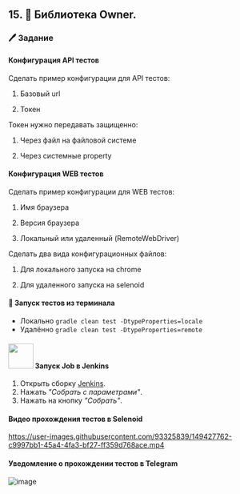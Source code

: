 ## 15. 📖 Библиотека Owner.

### 🖊 Задание
#### Конфигурация API тестов

Сделать пример конфигурации для API тестов:

1. Базовый url

2. Токен

Токен нужно передавать защищенно:

1. Через файл на файловой системе

2. Через системные property

#### Конфигурация WEB тестов

Сделать пример конфигурации для WEB тестов:

1. Имя браузера

2. Версия браузера

3. Локальный или удаленный (RemoteWebDriver)

Сделать два вида конфигурационных файлов:

1. Для локального запуска на chrome

2. Для удаленного запуска на selenoid

#### 🚀 Запуск тестов из терминала
* Локально ``gradle clean test -DtypeProperties=locale``
* Удалённо ``gradle clean test -DtypeProperties=remote``

#### <img src="https://user-images.githubusercontent.com/93325839/149427022-38672787-1ab0-4752-98bd-846af8eb5462.png" width="50" height="50"/> Запуск Job в Jenkins
1. Открыть сборку [Jenkins](https://jenkins.autotests.cloud/job/009_qaguru_j_unicorn_hw15_owner/).  
2. Нажать *"Собрать с параметрами"*.
3. Нажать на кнопку *"Собрать"*.

#### Видео прохождения тестов в Selenoid 

https://user-images.githubusercontent.com/93325839/149427762-c9997bb1-45a4-4fa3-bf27-ff359d768ace.mp4  

#### Уведомление о прохождении тестов в Telegram 

![image](https://user-images.githubusercontent.com/93325839/149427952-b8f58714-b14d-42a1-b373-548d8f94df48.png)  


